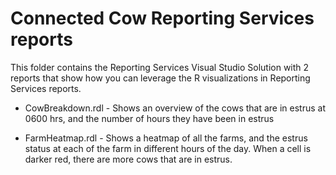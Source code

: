 # Connected Cow Reporting Services reports

This folder contains the Reporting Services Visual Studio Solution with 2 reports that show how you can leverage the R visualizations in Reporting Services reports.

- CowBreakdown.rdl - Shows an overview of the cows that are in estrus at 0600 hrs, and the number of hours they have been in estrus

- FarmHeatmap.rdl - Shows a heatmap of all the farms, and the estrus status at each of the farm in different hours of the day. When a cell is darker red, there are more cows that are in estrus.

